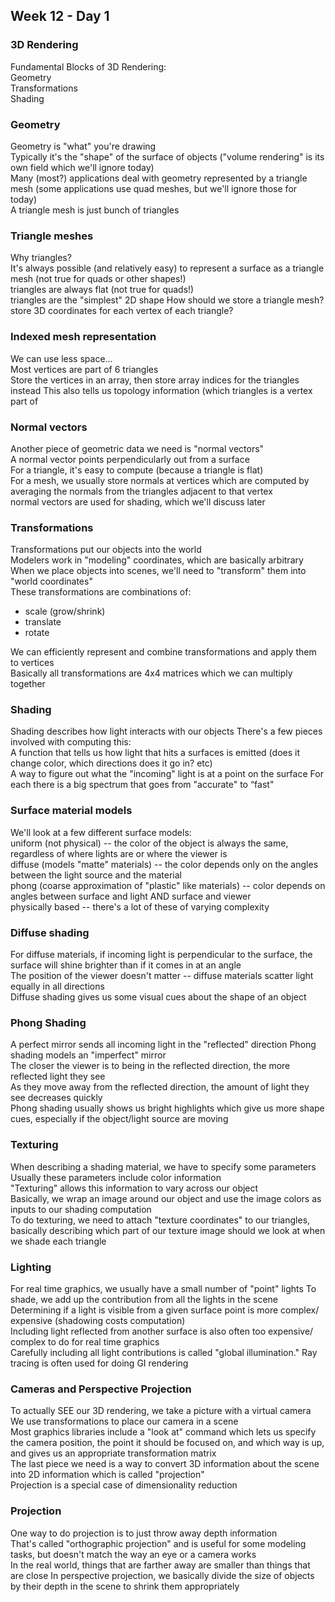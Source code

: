 ## Week 12 - Day 1
### 3D Rendering
Fundamental Blocks of 3D Rendering:  
Geometry  
Transformations  
Shading

### Geometry
Geometry is "what" you're drawing  
Typically it's the "shape" of the surface of objects ("volume rendering" is its own field which we'll ignore today)  
Many (most?) applications deal with geometry represented by a triangle mesh (some applications use quad meshes, but we'll ignore those for today)  
A triangle mesh is just bunch of triangles

### Triangle meshes
Why triangles?  
It's always possible (and relatively easy) to represent a surface as a triangle mesh (not true for quads or other shapes!)  
triangles are always flat (not true for quads!)  
triangles are the "simplest" 2D shape How should we store a triangle mesh?  
store 3D coordinates for each vertex of each triangle?

### Indexed mesh representation
We can use less space...  
Most vertices are part of 6 triangles  
Store the vertices in an array, then store array indices for the triangles instead This also tells us topology information (which triangles is a vertex part of

### Normal vectors
Another piece of geometric data we need is "normal vectors"  
A normal vector points perpendicularly out from a surface  
For a triangle, it's easy to compute (because a triangle is flat)  
For a mesh, we usually store normals at vertices which are computed by averaging the normals from the triangles adjacent to that vertex  
normal vectors are used for shading, which we'll discuss later

### Transformations
Transformations put our objects into the world  
Modelers work in "modeling" coordinates, which are basically arbitrary  
When we place objects into scenes, we'll need to "transform" them into "world coordinates"   
These transformations are combinations of:

* scale (grow/shrink) 
* translate
* rotate

We can efficiently represent and combine transformations and apply them to vertices  
Basically all transformations are 4x4 matrices which we can multiply together

### Shading
Shading describes how light interacts with our objects There's a few pieces involved with computing this:  
A function that tells us how light that hits a surfaces is emitted (does it change color, which directions does it go in? etc)  
A way to figure out what the "incoming" light is at a point on the surface For each there is a big spectrum that goes from "accurate" to “fast"

### Surface material models
We'll look at a few different surface models:  
uniform (not physical) -- the color of the object is always the same, regardless of where lights are or where the viewer is  
diffuse (models "matte" materials) -- the color depends only on the angles between the light source and the material  
phong (coarse approximation of "plastic" like materials) -- color depends on angles between surface and light AND surface and viewer  
physically based -- there's a lot of these of varying complexity

### Diffuse shading
For diffuse materials, if incoming light is perpendicular to the surface, the surface will shine brighter than if it comes in at an angle  
The position of the viewer doesn't matter -- diffuse materials scatter light equally in all directions  
Diffuse shading gives us some visual cues about the shape of an object

### Phong Shading
A perfect mirror sends all incoming light in the "reflected" direction Phong shading models an "imperfect" mirror  
The closer the viewer is to being in the reflected direction, the more reflected light they see  
As they move away from the reflected direction, the amount of light they see decreases quickly  
Phong shading usually shows us bright highlights which give us more shape cues, especially if the object/light source are moving

### Texturing
When describing a shading material, we have to specify some parameters  
Usually these parameters include color information  
"Texturing" allows this information to vary across our object  
Basically, we wrap an image around our object and use the image colors as inputs to our shading computation  
To do texturing, we need to attach "texture coordinates" to our triangles, basically describing which part of our texture image should we look at when we shade each triangle

### Lighting
For real time graphics, we usually have a small number of "point" lights To shade, we add up the contribution from all the lights in the scene  
Determining if a light is visible from a given surface point is more complex/ expensive (shadowing costs computation)  
Including light reflected from another surface is also often too expensive/ complex to do for real time graphics  
Carefully including all light contributions is called "global illumination." Ray tracing is often used for doing GI rendering

### Cameras and Perspective Projection
To actually SEE our 3D rendering, we take a picture with a virtual camera We use transformations to place our camera in a scene  
Most graphics libraries include a "look at" command which lets us specify the camera position, the point it should be focused on, and which way is up, and gives us an appropriate transformation matrix  
The last piece we need is a way to convert 3D information about the scene into 2D information which is called "projection"  
Projection is a special case of dimensionality reduction

### Projection
One way to do projection is to just throw away depth information  
That's called "orthographic projection" and is useful for some modeling tasks, but doesn't match the way an eye or a camera works  
In the real world, things that are farther away are smaller than things that are close
In perspective projection, we basically divide the size of objects by their depth in the scene to shrink them appropriately